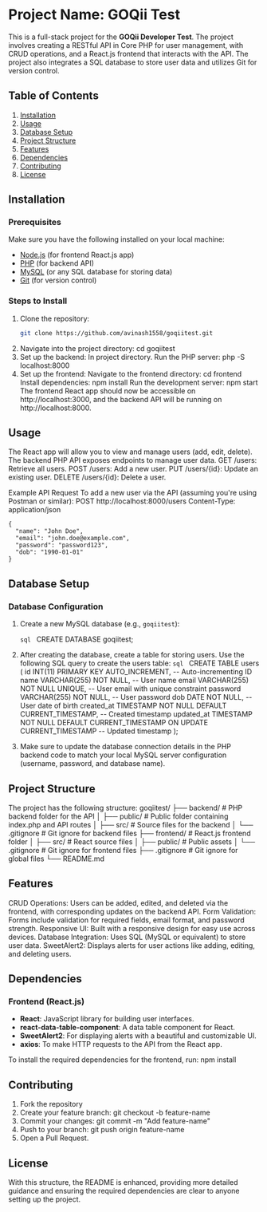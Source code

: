 # Project Name: GOQii Test

This is a full-stack project for the **GOQii Developer Test**. The project involves creating a RESTful API in Core PHP for user management, with CRUD operations, and a React.js frontend that interacts with the API. The project also integrates a SQL database to store user data and utilizes Git for version control.

## Table of Contents
1. [Installation](#installation)
2. [Usage](#usage)
3. [Database Setup](#database-setup)
4. [Project Structure](#project-structure)
5. [Features](#features)
6. [Dependencies](#dependencies)
7. [Contributing](#contributing)
8. [License](#license)

## Installation

### Prerequisites
Make sure you have the following installed on your local machine:

- [Node.js](https://nodejs.org/en/) (for frontend React.js app)
- [PHP](https://www.php.net/) (for backend API)
- [MySQL](https://www.mysql.com/) (or any SQL database for storing data)
- [Git](https://git-scm.com/) (for version control)

### Steps to Install

1. Clone the repository:
   ```bash
   git clone https://github.com/avinash1558/goqiitest.git
2. Navigate into the project directory:
   cd goqiitest
3. Set up the backend:
   In project directory.
   Run the PHP server:
     php -S localhost:8000
4. Set up the frontend:
   Navigate to the frontend directory:
     cd frontend
   Install dependencies:
     npm install
   Run the development server:
     npm start
   The frontend React app should now be accessible on http://localhost:3000, and the backend API will be running on http://localhost:8000.

## Usage
The React app will allow you to view and manage users (add, edit, delete).
The backend PHP API exposes endpoints to manage user data.
  GET /users: Retrieve all users.
  POST /users: Add a new user.
  PUT /users/{id}: Update an existing user.
  DELETE /users/{id}: Delete a user.

  Example API Request
  To add a new user via the API (assuming you're using Postman or similar):
  POST http://localhost:8000/users
    Content-Type: application/json

    {
      "name": "John Doe",
      "email": "john.doe@example.com",
      "password": "password123",
      "dob": "1990-01-01"
    }

## Database Setup

### Database Configuration

1. Create a new MySQL database (e.g., `goqiitest`):
   
   ```sql ```
   CREATE DATABASE goqiitest;

2. After creating the database, create a table for storing users. Use the following SQL query to create the users table:
  ```sql ```
  CREATE TABLE users (
    id INT(11) PRIMARY KEY AUTO_INCREMENT,         -- Auto-incrementing ID
    name VARCHAR(255) NOT NULL,                    -- User name
    email VARCHAR(255) NOT NULL UNIQUE,            -- User email with unique constraint
    password VARCHAR(255) NOT NULL,                -- User password
    dob DATE NOT NULL,                             -- User date of birth
    created_at TIMESTAMP NOT NULL DEFAULT CURRENT_TIMESTAMP,  -- Created timestamp
    updated_at TIMESTAMP NOT NULL DEFAULT CURRENT_TIMESTAMP ON UPDATE CURRENT_TIMESTAMP  -- Updated timestamp
  );

3. Make sure to update the database connection details in the PHP backend code to match your local MySQL server configuration (username, password, and database name).


## Project Structure
The project has the following structure:
goqiitest/
├── backend/                  # PHP backend folder for the API
│   ├── public/               # Public folder containing index.php and API routes
│   ├── src/                  # Source files for the backend
│   └── .gitignore            # Git ignore for backend files
├── frontend/                 # React.js frontend folder
│   ├── src/                  # React source files
│   ├── public/               # Public assets
│   └── .gitignore            # Git ignore for frontend files
├── .gitignore                # Git ignore for global files
└── README.md  

## Features
CRUD Operations: Users can be added, edited, and deleted via the frontend, with corresponding updates on the backend API.
Form Validation: Forms include validation for required fields, email format, and password strength.
Responsive UI: Built with a responsive design for easy use across devices.
Database Integration: Uses SQL (MySQL or equivalent) to store user data.
SweetAlert2: Displays alerts for user actions like adding, editing, and deleting users.

## Dependencies

### Frontend (React.js)
- **React**: JavaScript library for building user interfaces.
- **react-data-table-component**: A data table component for React.
- **SweetAlert2**: For displaying alerts with a beautiful and customizable UI.
- **axios**: To make HTTP requests to the API from the React app.

To install the required dependencies for the frontend, run:
npm install

## Contributing
1. Fork the repository
2. Create your feature branch:
   git checkout -b feature-name
3. Commit your changes:
   git commit -m "Add feature-name"
4. Push to your branch:
   git push origin feature-name
5. Open a Pull Request.

## License
With this structure, the README is enhanced, providing more detailed guidance and ensuring the required dependencies are clear to anyone setting up the project.

